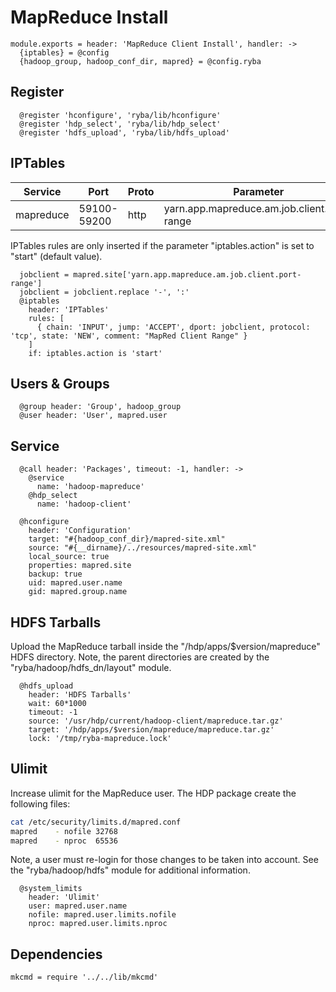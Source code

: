 
# MapReduce Install

    module.exports = header: 'MapReduce Client Install', handler: ->
      {iptables} = @config
      {hadoop_group, hadoop_conf_dir, mapred} = @config.ryba

## Register

      @register 'hconfigure', 'ryba/lib/hconfigure'
      @register 'hdp_select', 'ryba/lib/hdp_select'
      @register 'hdfs_upload', 'ryba/lib/hdfs_upload'

## IPTables

| Service    | Port        | Proto | Parameter                                   |
|------------|-------------|-------|---------------------------------------------|
| mapreduce  | 59100-59200 | http  | yarn.app.mapreduce.am.job.client.port-range |


IPTables rules are only inserted if the parameter "iptables.action" is set to
"start" (default value).

      jobclient = mapred.site['yarn.app.mapreduce.am.job.client.port-range']
      jobclient = jobclient.replace '-', ':'
      @iptables
        header: 'IPTables'
        rules: [
          { chain: 'INPUT', jump: 'ACCEPT', dport: jobclient, protocol: 'tcp', state: 'NEW', comment: "MapRed Client Range" }
        ]
        if: iptables.action is 'start'

## Users & Groups

      @group header: 'Group', hadoop_group
      @user header: 'User', mapred.user

## Service

      @call header: 'Packages', timeout: -1, handler: ->
        @service
          name: 'hadoop-mapreduce'
        @hdp_select
          name: 'hadoop-client'

      @hconfigure
        header: 'Configuration'
        target: "#{hadoop_conf_dir}/mapred-site.xml"
        source: "#{__dirname}/../resources/mapred-site.xml"
        local_source: true
        properties: mapred.site
        backup: true
        uid: mapred.user.name
        gid: mapred.group.name

## HDFS Tarballs

Upload the MapReduce tarball inside the "/hdp/apps/$version/mapreduce"
HDFS directory. Note, the parent directories are created by the
"ryba/hadoop/hdfs_dn/layout" module.

      @hdfs_upload
        header: 'HDFS Tarballs'
        wait: 60*1000
        timeout: -1
        source: '/usr/hdp/current/hadoop-client/mapreduce.tar.gz'
        target: '/hdp/apps/$version/mapreduce/mapreduce.tar.gz'
        lock: '/tmp/ryba-mapreduce.lock'

## Ulimit

Increase ulimit for the MapReduce user. The HDP package create the following
files:

```bash
cat /etc/security/limits.d/mapred.conf
mapred    - nofile 32768
mapred    - nproc  65536
```

Note, a user must re-login for those changes to be taken into account. See
the "ryba/hadoop/hdfs" module for additional information.

      @system_limits
        header: 'Ulimit'
        user: mapred.user.name
        nofile: mapred.user.limits.nofile
        nproc: mapred.user.limits.nproc

## Dependencies

    mkcmd = require '../../lib/mkcmd'
